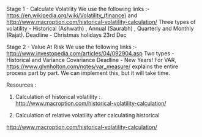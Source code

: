 Stage 1 - Calculate Volatility
We use the following links :- https://en.wikipedia.org/wiki/Volatility_(finance) and http://www.macroption.com/historical-volatility-calculation/ 
Three types of volatility - Historical (Ashwath) , Annual (Saurabh) , Quarterly and Monthly (Rajat). 
Deadline - Christmas holidays 23rd Dec

Stage 2 - Value At Risk
We use the following links :- http://www.investopedia.com/articles/04/092904.asp
Two types - Historical and Variance Covariance
Deadline - New Years! 
For VAR, https://www.glynholton.com/notes/var_measure/ explains the entire process part by part. We can implement this, but it will take time. 



Resources :

1. Calculation of historical volatility :
http://www.macroption.com/historical-volatility-calculation/ 

2. Calculation of relative volatility after calculating historical 

http://www.macroption.com/historical-volatility-calculation/

